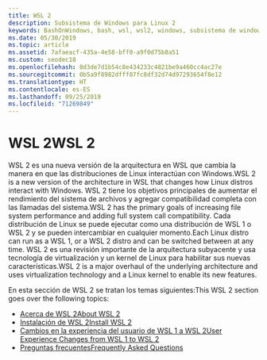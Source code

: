 ```yaml
---
title: WSL 2
description: Subsistema de Windows para Linux 2
keywords: BashOnWindows, bash, wsl, wsl2, windows, subsistema de windows para linux, subsistemawindows, ubuntu, debian, suse, windows 10, instalación
ms.date: 05/30/2019
ms.topic: article
ms.assetid: 7afaeacf-435a-4e58-bff0-a9f0d75b8a51
ms.custom: seodec18
ms.openlocfilehash: 8d3de7d1b54c8e434233c4821be9a460cc4ac27e
ms.sourcegitcommit: 0b5a9f8982dfff07fc8df32d74d97293654f8e12
ms.translationtype: HT
ms.contentlocale: es-ES
ms.lasthandoff: 09/25/2019
ms.locfileid: "71269849"
---
```

# <a name="wsl-2"></a><span data-ttu-id="0cfd8-104">WSL 2</span><span class="sxs-lookup"><span data-stu-id="0cfd8-104">WSL 2</span></span>

<span data-ttu-id="0cfd8-105">WSL 2 es una nueva versión de la arquitectura en WSL que cambia la manera en que las distribuciones de Linux interactúan con Windows.</span><span class="sxs-lookup"><span data-stu-id="0cfd8-105">WSL 2 is a new version of the architecture in WSL that changes how Linux distros interact with Windows.</span></span> <span data-ttu-id="0cfd8-106">WSL 2 tiene los objetivos principales de aumentar el rendimiento del sistema de archivos y agregar compatibilidad completa con las llamadas del sistema.</span><span class="sxs-lookup"><span data-stu-id="0cfd8-106">WSL 2 has the primary goals of increasing file system performance and adding full system call compatibility.</span></span> <span data-ttu-id="0cfd8-107">Cada distribución de Linux se puede ejecutar como una distribución de WSL 1 o WSL 2 y se pueden intercambiar en cualquier momento.</span><span class="sxs-lookup"><span data-stu-id="0cfd8-107">Each Linux distro can run as a WSL 1, or a WSL 2 distro and can be switched between at any time.</span></span> <span data-ttu-id="0cfd8-108">WSL 2 es una revisión importante de la arquitectura subyacente y usa tecnología de virtualización y un kernel de Linux para habilitar sus nuevas características.</span><span class="sxs-lookup"><span data-stu-id="0cfd8-108">WSL 2 is a major overhaul of the underlying architecture and uses virtualization technology and a Linux kernel to enable its new features.</span></span>

<span data-ttu-id="0cfd8-109">En esta sección de WSL 2 se tratan los temas siguientes:</span><span class="sxs-lookup"><span data-stu-id="0cfd8-109">This WSL 2 section goes over the following topics:</span></span>

* [<span data-ttu-id="0cfd8-110">Acerca de WSL 2</span><span class="sxs-lookup"><span data-stu-id="0cfd8-110">About WSL 2</span></span>](./wsl2-about.md)
* [<span data-ttu-id="0cfd8-111">Instalación de WSL 2</span><span class="sxs-lookup"><span data-stu-id="0cfd8-111">Install WSL 2</span></span>](./wsl2-install.md)
* [<span data-ttu-id="0cfd8-112">Cambios en la experiencia del usuario de WSL 1 a WSL 2</span><span class="sxs-lookup"><span data-stu-id="0cfd8-112">User Experience Changes from WSL 1 to WSL 2</span></span>](./wsl2-ux-changes.md)
* [<span data-ttu-id="0cfd8-113">Preguntas frecuentes</span><span class="sxs-lookup"><span data-stu-id="0cfd8-113">Frequently Asked Questions</span></span>](./wsl2-faq.md)
